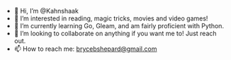 - 👋 Hi, I’m @Kahnshaak
- 👀 I’m interested in reading, magic tricks, movies and video games!
- 🌱 I’m currently learning Go, Gleam, and am fairly proficient with Python.
- 💞️ I’m looking to collaborate on anything if you want me to! Just reach out.
- 📫 How to reach me: brycebshepard@gmail.com

<!---
Kahnshaak/Kahnshaak is a ✨ special ✨ repository because its `README.md` (this file) appears on your GitHub profile.
You can click the Preview link to take a look at your changes.
--->

